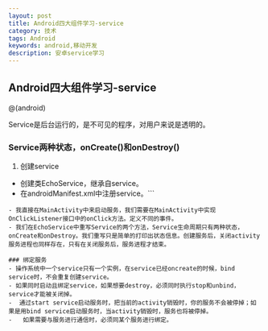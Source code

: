 ```yaml
---
layout: post
title: Android四大组件学习-service
category: 技术
tags: Android
keywords: android,移动开发
description: 安卓service学习
---
```


## Android四大组件学习-service
@(android)

Service是后台运行的，是不可见的程序，对用户来说是透明的。

### Service两种状态，onCreate()和onDestroy()
1. 创建service
- 创建类EchoService，继承自service。
- 在androidManifest.xml中注册service。```
<service android:name="EchoService"></service>
```
- 我直接在MainActivity中来启动服务，我们需要在MainActivity中实现OnClickListener接口中的onClick方法。定义不同的事件。
- 我们在EchoService中重写Service的两个方法，Service生命周期只有两种状态，onCreate和onDestroy。我们重写只是简单的打印出状态信息。创建服务后，关闭activity服务进程也同样存在，只有在关闭服务后，服务进程才结束。

### 绑定服务
- 操作系统中一个service只有一个实例，在service已经oncreate的时候，bind service时，不会重复创建service。
- 如果同时启动且绑定service，如果想要destroy，必须同时执行stop和unbind，service才能被关闭掉。
-  通过start service启动服务时，把当前的activity销毁时，你的服务不会被停掉；如果是用bind service启动服务时，当activity销毁时，服务也将被停掉。
-   如果需要与服务进行通信时，必须同某个服务进行绑定。
